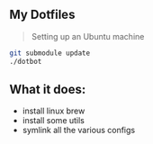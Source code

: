 ## My Dotfiles

> Setting up an Ubuntu machine

```bash
git submodule update
./dotbot
```

## What it does:

- install linux brew
- install some utils
- symlink all the various configs
